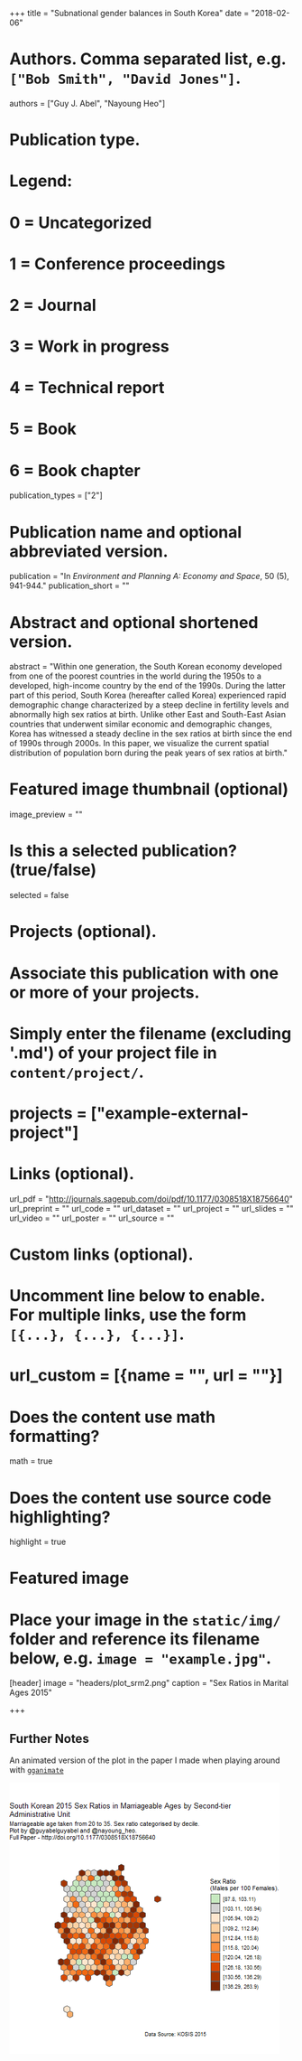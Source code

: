 +++
title = "Subnational gender balances in South Korea"
date = "2018-02-06"

# Authors. Comma separated list, e.g. `["Bob Smith", "David Jones"]`.
authors = ["Guy J. Abel", "Nayoung Heo"]

# Publication type.
# Legend:
# 0 = Uncategorized
# 1 = Conference proceedings
# 2 = Journal
# 3 = Work in progress
# 4 = Technical report
# 5 = Book
# 6 = Book chapter
publication_types = ["2"]

# Publication name and optional abbreviated version.
publication = "In *Environment and Planning A: Economy and Space*, 50 (5), 941-944."
publication_short = ""

# Abstract and optional shortened version.
abstract = "Within one generation, the South Korean economy developed from one of the poorest countries in the world during the 1950s to a developed, high-income country by the end of the 1990s. During the latter part of this period, South Korea (hereafter called Korea) experienced rapid demographic change characterized by a steep decline in fertility levels and abnormally high sex ratios at birth. Unlike other East and South-East Asian countries that underwent similar economic and demographic changes, Korea has witnessed a steady decline in the sex ratios at birth since the end of 1990s through 2000s. In this paper, we visualize the current spatial distribution of population born during the peak years of sex ratios at birth."

# Featured image thumbnail (optional)
image_preview = ""

# Is this a selected publication? (true/false)
selected = false

# Projects (optional).
#   Associate this publication with one or more of your projects.
#   Simply enter the filename (excluding '.md') of your project file in `content/project/`.
# projects = ["example-external-project"]

# Links (optional).
url_pdf = "http://journals.sagepub.com/doi/pdf/10.1177/0308518X18756640"
url_preprint = ""
url_code = ""
url_dataset = ""
url_project = ""
url_slides = ""
url_video = ""
url_poster = ""
url_source = ""

# Custom links (optional).
#   Uncomment line below to enable. For multiple links, use the form `[{...}, {...}, {...}]`.
# url_custom = [{name = "", url = ""}]

# Does the content use math formatting?
math = true

# Does the content use source code highlighting?
highlight = true

# Featured image
# Place your image in the `static/img/` folder and reference its filename below, e.g. `image = "example.jpg"`.
[header]
image = "headers/plot_srm2.png"
caption = "Sex Ratios in Marital Ages 2015"

+++

## Further Notes

An animated version of the plot in the paper I made when playing around with [`gganimate`](https://github.com/thomasp85/gganimate)

![ ](korea_srb.gif)



